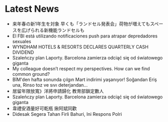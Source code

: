 # Latest News
-  来年春の新1年生を対象 早くも「ランドセル発表会」荷物が増えてもスペースを広げられる新機能ランドセルも
-  El FBI está utilizando notificaciones push para atrapar depredadores sexuales
-  WYNDHAM HOTELS & RESORTS DECLARES QUARTERLY CASH DIVIDEND
-  Szaleńczy plan Laporty. Barcelona zamierza odciąć się od światowego giganta
-  My colleague doesn’t respect my perspectives. How can we find common ground?
-  BİM'den hafta sonunda çılgın Mart indirimi yaşanıyor! Soğandan Eriş una, Rinso toz ve sıvı deterjandan...
-  居留年限放寬》洋將申請歸化 教育部鎖定數人
-  Szaleńczy plan Laporty. Barcelona zamierza odciąć się od światowego giganta
-  韋禮安酒量好可乾瓶 揪阿斌同歡
-  Didesak Segera Tahan Firli Bahuri, Ini Respons Polri
